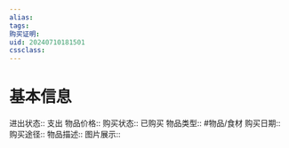 ```yaml
---
alias: 
tags: 
购买证明: 
uid: 20240710181501 
cssclass: 
---
```


# 基本信息
进出状态:: 支出
物品价格:: 
购买状态:: 已购买
物品类型:: #物品/食材
购买日期:: 
购买途径:: 
物品描述:: 
图片展示:: 



